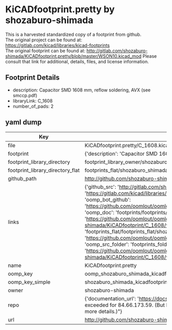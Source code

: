# KiCADfootprint.pretty by shozaburo-shimada  
This is a harvested standardized copy of a footprint from github.  
The original project can be found at:  
https://gitlab.com/kicad/libraries/kicad-footprints  
The original footprint can be found at:
http://gitlab.com/shozaburo-shimada/KiCADfootprint.pretty/blob/master/WSON10.kicad_mod
Please consult that link for additional, details, files, and license information.  
## Footprint Details
* description: Capacitor SMD 1608 mm, reflow soldering, AVX (see smccp.pdf)  
* libraryLink: C_1608  
* number_of_pads: 2  
## yaml dump  
| Key | Value |  
| --- | --- |  
| file | KiCADfootprint.pretty/C_1608.kicad_mod |  
| footprint | {'description': 'Capacitor SMD 1608 mm, reflow soldering, AVX (see smccp.pdf)', 'libraryLink': 'C_1608', 'number_of_pads': 2} |  
| footprint_library_directory | footprint_library_owner/shozaburo-shimada_KiCADfootprint.pretty |  
| footprint_library_directory_flat | footprints_flat/shozaburo_shimada_kicadfootprint_c_1608/working |  
| github_path | http://github.com/shozaburo-shimada/KiCADfootprint.pretty/blob/master/C_1608.kicad_mod |  
| links | {'github_src': 'http://gitlab.com/shozaburo-shimada/KiCADfootprint.pretty/blob/master/WSON10.kicad_mod', 'github_src_repo': 'https://gitlab.com/kicad/libraries/kicad-footprints', 'oomp_bot': 'footprints/shozaburo_shimada_kicadfootprint_c_1608/working', 'oomp_bot_github': 'https://github.com/oomlout/oomlout_oomp_footprint_bot/tree/main/footprints/shozaburo_shimada_kicadfootprint_c_1608/working', 'oomp_doc': 'footprints/footprints/shozaburo-shimada/KiCADfootprint/C_1608/working/', 'oomp_doc_github': 'https://github.com/oomlout/oomlout_oomp_footprint_doc/tree/main/footprints/footprints/shozaburo-shimada/KiCADfootprint/C_1608/working', 'oomp_src_flat': 'footprints_flat/footprints_flat/shozaburo_shimada_kicadfootprint_c_1608/working', 'oomp_src_flat_github': 'https://github.com/oomlout/oomlout_oomp_footprint_src/tree/main/footprints_flat/shozaburo_shimada_kicadfootprint_c_1608/working', 'oomp_src_folder': 'footprints_folder/footprints_folder/shozaburo-shimada/KiCADfootprint/C_1608/working', 'oomp_src_folder_github': 'https://github.com/oomlout/oomlout_oomp_footprint_src/tree/main/footprints_folder/shozaburo-shimada/KiCADfootprint/C_1608/working'} |  
| name | KiCADfootprint.pretty |  
| oomp_key | oomp_shozaburo_shimada_kicadfootprint_c_1608 |  
| oomp_key_simple | shozaburo_shimada_kicadfootprint_c_1608 |  
| owner | shozaburo-shimada |  
| repo | {'documentation_url': 'https://docs.github.com/rest/overview/resources-in-the-rest-api#rate-limiting', 'message': "API rate limit exceeded for 84.66.173.59. (But here's the good news: Authenticated requests get a higher rate limit. Check out the documentation for more details.)"} |  
| url | http://github.com/shozaburo-shimada/KiCADfootprint.pretty |  

